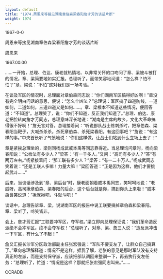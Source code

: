 ```yaml
---
layout: default
title: "1974.周恩来等接见湖南章伯森梁春阳詹才芳的谈话片断"
weight: 1974
---
```


1967-0-0

周恩来等接见湖南章伯森梁春阳詹才芳的谈话片断

周恩来

1967.00.00

……一开始，总理、伯达、康老就热情地、以非常关怀的口吻问了章、梁被斗被打的情况，章、梁简要地如实汇报。总理听了，面带笑容地问道：“怎么样？怕不怕？”章、梁说：“不怕”这对我们是一场考验。"

在谈及军区的情况时，总理面对章伯森同志说：“你们湖南军区搞得好凶啊！”章没有完全明白问话的意思，便说：“怎么个凶法？”总理说：军区搞了四道防线，一道如何，二道如何，三道四道又是如何……。章、梁根本不知道这些情况，便回答道：“不知道”。总理笑了，说：“你们不知道，反正我们知道了。”总理、伯达、康老把脸转向詹才芳同志，总理意味深长地说：“湖南是主席的故乡，文化大革命搞得很不好啊！”詹无言对答。总理接着问：“听说部队战士练刺杀时，把章伯森、梁春阳当靶子，大喊杀杀杀，杀死章伯森、杀死梁春阳，有这回事吧？”詹说：“有这样的事。”中央首长听了气愤地说：“你们这样做，让战士们站到什么立场上去了！”

章是紧挨总理坐的，梁则同杨成武戚本禹等同志靠得近。当总理询问章时，杨向梁春阳说：“公检法有多少人？”梁答：“有一千多人。”又问：“高司有多少人？”答“有两万左右。”杨紧接着问：“那工联有多少人？”梁答：“有一二十万人。”杨成武同志笑着说：“还是工联人多嘛！力量大嘛！”梁回答道：“正是因为这样，他们才要挑起武斗……”

后来，当谈话涉及到“章、梁后台”时，康老面朝着戚本禹同志，笑呵呵地说：“老戚呀，高司揪章伯森、梁春阳的后台，这个后台就是你，搞到你头上来啦！”戚本禹含笑说道：“揪就揪吧，斗就斗吧！”

谈话中，总理告诉章、梁，说湖南军区的报告中说工联要搞掉章伯森和梁春阳。章、梁听了，啼笑皆非。

会上，詹才芳汇报“工联要冲军区，夺军权。”梁立即向总理保证说：“我们革命造反派绝不会冲军区，绝不会夺军权！”总理听了，对章、梁、詹三人说：“造反派冲击一下军区，有什么了不起！”

詹又汇报长沙军分区政治部副主任张宏强说：“军队不要支左了，让群众自己搞算了。”章向总理解释道：情况不是这样。据我了解，老张的意见是那时军队没有支持真正的左派，而是支持保守派，应该把部队调回来整训一下，再去执行支左任务：”总理听了，忙道：“情况是这样？那就把张宏强同志叫来。”……

CCRADB

